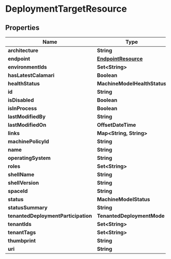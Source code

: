 

# DeploymentTargetResource


## Properties

Name | Type | Description | Notes
------------ | ------------- | ------------- | -------------
**architecture** | **String** |  |  [optional]
**endpoint** | [**EndpointResource**](EndpointResource.md) |  |  [optional]
**environmentIds** | **Set&lt;String&gt;** |  |  [optional]
**hasLatestCalamari** | **Boolean** |  |  [optional]
**healthStatus** | **MachineModelHealthStatus** |  |  [optional]
**id** | **String** |  |  [optional]
**isDisabled** | **Boolean** |  |  [optional]
**isInProcess** | **Boolean** |  |  [optional]
**lastModifiedBy** | **String** |  |  [optional]
**lastModifiedOn** | **OffsetDateTime** |  |  [optional]
**links** | **Map&lt;String, String&gt;** |  |  [optional]
**machinePolicyId** | **String** |  |  [optional]
**name** | **String** |  |  [optional]
**operatingSystem** | **String** |  |  [optional]
**roles** | **Set&lt;String&gt;** |  |  [optional]
**shellName** | **String** |  |  [optional]
**shellVersion** | **String** |  |  [optional]
**spaceId** | **String** |  |  [optional]
**status** | **MachineModelStatus** |  |  [optional]
**statusSummary** | **String** |  |  [optional]
**tenantedDeploymentParticipation** | **TenantedDeploymentMode** |  |  [optional]
**tenantIds** | **Set&lt;String&gt;** |  |  [optional]
**tenantTags** | **Set&lt;String&gt;** |  |  [optional]
**thumbprint** | **String** |  |  [optional]
**uri** | **String** |  |  [optional]



